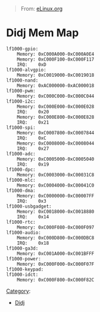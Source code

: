 > From: [eLinux.org](http://eLinux.org/Didj_Mem_Map "http://eLinux.org/Didj_Mem_Map")


# Didj Mem Map



    lf1000-gpio:
        Memory: 0xC000A000-0xC000A0E4
        Memory: 0xC000F100-0xC000F117
        IRQ:    0xD
    lf1000-alvgpio:
        Memory: 0xC0019000-0xC0019018
    lf1000-nand:
        Memory: 0xAC000000-0xAC000018
    lf1000-pwm:
        Memory: 0xC000C000-0xC000C044
    lf1000-i2c:
        Memory: 0xC000E000-0xC000E028
        IRQ:    0x20
        Memory: 0xC000E800-0xC000E828
        IRQ:    0x21
    lf1000-spi:
        Memory: 0xC0007800-0xC0007844
        IRQ:    0xC
        Memory: 0xC0008000-0xC0008044
        IRQ:    0x27
    lf1000-adc:
        Memory: 0xC0005000-0xC0005040
        IRQ:    0x19
    lf1000-dpc:
        Memory: 0xC0003000-0xC00031C8
    lf1000-mlc:
        Memory: 0xC0004000-0xC00041C0
    lf1000-dma:
        Memory: 0xC0000000-0xC00007FF
        IRQ:    0x3
    lf1000-usbgadget:
        Memory: 0xC0018000-0xC0018880
        IRQ:    0x14
    lf1000-rtc:
        Memory: 0xC000F080-0xC000F097
    lf1000-audio:
        Memory: 0xC000D800-0xC000DBC8
        IRQ:    0x18
    lf1000-ga3d:
        Memory: 0xC001A000-0xC001BFFF
    lf1000-power:
        Memory: 0xC000F000-0xC000F07F
    lf1000-keypad:
    lf1000-idct:
        Memory: 0xC000F800-0xC000F82C


[Category](http://eLinux.org/Special:Categories "Special:Categories"):

-   [Didj](http://eLinux.org/Category:Didj "Category:Didj")

